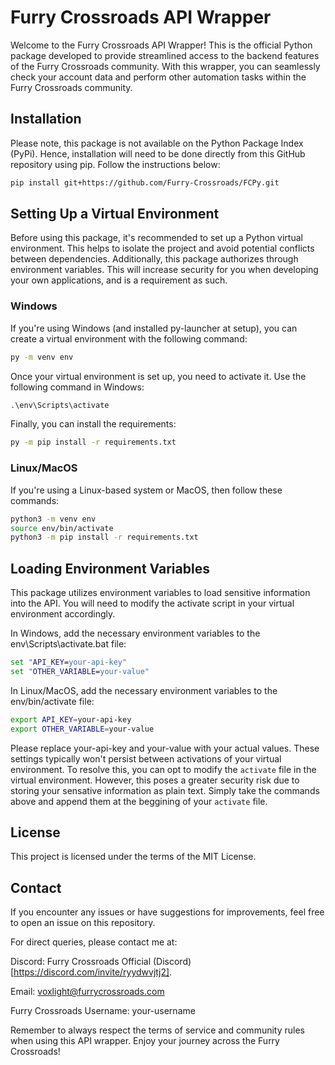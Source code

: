 # Furry Crossroads API Wrapper
Welcome to the Furry Crossroads API Wrapper! This is the official Python package developed to provide streamlined access to the backend features of the Furry Crossroads community. With this wrapper, you can seamlessly check your account data and perform other automation tasks within the Furry Crossroads community.

## Installation
Please note, this package is not available on the Python Package Index (PyPi). Hence, installation will need to be done directly from this GitHub repository using pip. Follow the instructions below:

```bash
pip install git+https://github.com/Furry-Crossroads/FCPy.git
```

## Setting Up a Virtual Environment
Before using this package, it's recommended to set up a Python virtual environment. This helps to isolate the project and avoid potential conflicts between dependencies. Additionally, this package authorizes through environment variables. This will increase security for you when developing your own applications, and is a requirement as such. 

### Windows
If you're using Windows (and installed py-launcher at setup), you can create a virtual environment with the following command:

```cmd
py -m venv env
```

Once your virtual environment is set up, you need to activate it. Use the following command in Windows:

```cmd
.\env\Scripts\activate
```

Finally, you can install the requirements:
```cmd
py -m pip install -r requirements.txt
```

### Linux/MacOS
If you're using a Linux-based system or MacOS, then follow these commands:

```bash
python3 -m venv env
source env/bin/activate
python3 -m pip install -r requirements.txt
```

## Loading Environment Variables
This package utilizes environment variables to load sensitive information into the API. You will need to modify the activate script in your virtual environment accordingly.

In Windows, add the necessary environment variables to the env\Scripts\activate.bat file:

```cmd
set "API_KEY=your-api-key"
set "OTHER_VARIABLE=your-value"
```
In Linux/MacOS, add the necessary environment variables to the env/bin/activate file:

```bash
export API_KEY=your-api-key
export OTHER_VARIABLE=your-value
```
Please replace your-api-key and your-value with your actual values. These settings typically won't persist between activations of your virtual environment. To resolve this, you can opt to modify the `activate` file in the virtual environment. However, this poses a greater security risk due to storing your sensative information as plain text. Simply take the commands above and append them at the beggining of your `activate` file.

## License
This project is licensed under the terms of the MIT License.

## Contact
If you encounter any issues or have suggestions for improvements, feel free to open an issue on this repository.

For direct queries, please contact me at:

Discord: Furry Crossroads Official (Discord)[https://discord.com/invite/ryydwvjtj2].

Email: voxlight@furrycrossroads.com

Furry Crossroads Username: your-username

Remember to always respect the terms of service and community rules when using this API wrapper. Enjoy your journey across the Furry Crossroads!